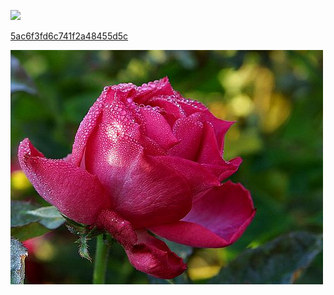 ![](Images/5ac6160e6c741f2a48455310.jpg)

[5ac6f3fd6c741f2a48455d5c](Examples/5ac6f3fd6c741f2a48455d5c.cs)

![abc](DevImages/Rose_test.png)
